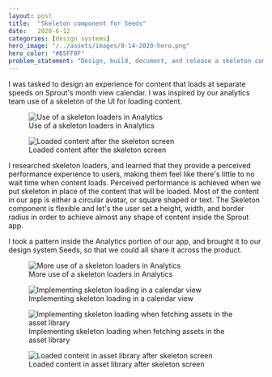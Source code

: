 ```yaml
---
layout: post
title:  "Skeleton component for Seeds"
date:   2020-6-12
categories: [design systems]
hero_image: "/../assets/images/8-14-2020-hero.png"
hero_color: "#B5FF8F"
problem_statement: "Design, build, document, and release a skeleton component for Sprout Social's design system."
---
```


I was tasked to design an experience for content that loads at separate speeds on Sprout's month view calendar. I was inspired by our analytics team use of a skeleton of the UI for loading content.

<figure>
	<img src="../../../../../../assets/images/skeleton-1.png" title="Use of a skeleton loaders in Analytics" />
	<figcaption class="media-caption center">Use of a skeleton loaders in Analytics</figcaption>
</figure>

<figure>
	<img src="../../../../../../assets/images/skeleton-2.png" title="Loaded content after the skeleton screen" />
	<figcaption class="media-caption center">Loaded content after the skeleton screen</figcaption>
</figure>

I researched skeleton loaders, and learned that they provide a perceived performance experience to users, making them feel like there's little to no wait time when content loads. Perceived performance is achieved when we put skeleton in place of the content that will be loaded. Most of the content in our app is either a circular avatar, or square shaped or text. The Skeleton component is flexible and let's the user set a height, width, and border radius in order to achieve almost any shape of content inside the Sprout app.

I took a pattern inside the Analytics portion of our app, and brought it to our design system Seeds, so that we could all share it across the product.

<figure>
	<img src="../../../../../../assets/images/skeleton-3.png" title="More use of a skeleton loaders in Analytics" />
	<figcaption class="media-caption center">More use of a skeleton loaders in Analytics</figcaption>
</figure>

<figure>
	<img src="../../../../../../assets/images/skeleton-4.png" title="Implementing skeleton loading in a calendar view" />
	<figcaption class="media-caption center">Implementing skeleton loading in a calendar view</figcaption>
</figure>

<figure>
	<img src="../../../../../../assets/images/skeleton-5.png" title="Implementing skeleton loading when fetching assets in the asset library" />
	<figcaption class="media-caption center">Implementing skeleton loading when fetching assets in the asset library</figcaption>
</figure>

<figure>
	<img src="../../../../../../assets/images/skeleton-6.png" title="Loaded content in asset library after skeleton screen" />
	<figcaption class="media-caption center">Loaded content in asset library after skeleton screen</figcaption>
</figure>